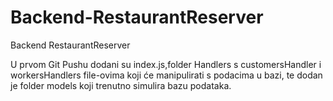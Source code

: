 # Backend-RestaurantReserver
Backend RestaurantReserver

U prvom Git Pushu dodani su index.js,folder Handlers s customersHandler i workersHandlers file-ovima koji će manipulirati s podacima u bazi,
te dodan je folder models koji trenutno simulira bazu podataka.
